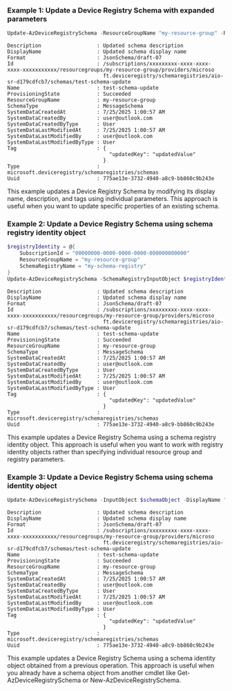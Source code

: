 ### Example 1: Update a Device Registry Schema with expanded parameters
```powershell
Update-AzDeviceRegistrySchema -ResourceGroupName "my-resource-group" -RegistryName "my-schema-registry" -Name "my-schema" -DisplayName "My Updated Schema" -Description "Updated schema description" -Tag @{"environment" = "production"}
```

```output
Description                  : Updated schema description
DisplayName                  : Updated schema display name
Format                       : JsonSchema/draft-07
Id                           : /subscriptions/xxxxxxxxx-xxxx-xxxx-xxxx-xxxxxxxxxxx/resourcegroups/my-resource-group/providers/microso
                               ft.deviceregistry/schemaregistries/aio-sr-d179cdfcb7/schemas/test-schema-update
Name                         : test-schema-update
ProvisioningState            : Succeeded
ResourceGroupName            : my-resource-group
SchemaType                   : MessageSchema
SystemDataCreatedAt          : 7/25/2025 1:00:57 AM
SystemDataCreatedBy          : user@outlook.com
SystemDataCreatedByType      : User
SystemDataLastModifiedAt     : 7/25/2025 1:00:57 AM
SystemDataLastModifiedBy     : user@outlook.com
SystemDataLastModifiedByType : User
Tag                          : {
                                 "updatedKey": "updatedValue"
                               }
Type                         : microsoft.deviceregistry/schemaregistries/schemas
Uuid                         : 775ae13e-3732-4940-a8c9-bb860c9b243e
```

This example updates a Device Registry Schema by modifying its display name, description, and tags using individual parameters. This approach is useful when you want to update specific properties of an existing schema.

### Example 2: Update a Device Registry Schema using schema registry identity object
```powershell
$registryIdentity = @{
    SubscriptionId = "00000000-0000-0000-0000-000000000000"
    ResourceGroupName = "my-resource-group"
    SchemaRegistryName = "my-schema-registry"
}
Update-AzDeviceRegistrySchema -SchemaRegistryInputObject $registryIdentity -Name "my-schema" -DisplayName "My Updated Schema" -Description "Updated schema description" -Tag @{"environment" = "production"}
```

```output
Description                  : Updated schema description
DisplayName                  : Updated schema display name
Format                       : JsonSchema/draft-07
Id                           : /subscriptions/xxxxxxxxx-xxxx-xxxx-xxxx-xxxxxxxxxxx/resourcegroups/my-resource-group/providers/microso
                               ft.deviceregistry/schemaregistries/aio-sr-d179cdfcb7/schemas/test-schema-update
Name                         : test-schema-update
ProvisioningState            : Succeeded
ResourceGroupName            : my-resource-group
SchemaType                   : MessageSchema
SystemDataCreatedAt          : 7/25/2025 1:00:57 AM
SystemDataCreatedBy          : user@outlook.com
SystemDataCreatedByType      : User
SystemDataLastModifiedAt     : 7/25/2025 1:00:57 AM
SystemDataLastModifiedBy     : user@outlook.com
SystemDataLastModifiedByType : User
Tag                          : {
                                 "updatedKey": "updatedValue"
                               }
Type                         : microsoft.deviceregistry/schemaregistries/schemas
Uuid                         : 775ae13e-3732-4940-a8c9-bb860c9b243e
```

This example updates a Device Registry Schema using a schema registry identity object. This approach is useful when you want to work with registry identity objects rather than specifying individual resource group and registry parameters.

### Example 3: Update a Device Registry Schema using schema identity object
```powershell
Update-AzDeviceRegistrySchema -InputObject $schemaObject -DisplayName "My Updated Schema" -Description "Updated schema description" -Tag @{"environment" = "production"}
```

```output
Description                  : Updated schema description
DisplayName                  : Updated schema display name
Format                       : JsonSchema/draft-07
Id                           : /subscriptions/xxxxxxxxx-xxxx-xxxx-xxxx-xxxxxxxxxxx/resourcegroups/my-resource-group/providers/microso
                               ft.deviceregistry/schemaregistries/aio-sr-d179cdfcb7/schemas/test-schema-update
Name                         : test-schema-update
ProvisioningState            : Succeeded
ResourceGroupName            : my-resource-group
SchemaType                   : MessageSchema
SystemDataCreatedAt          : 7/25/2025 1:00:57 AM
SystemDataCreatedBy          : user@outlook.com
SystemDataCreatedByType      : User
SystemDataLastModifiedAt     : 7/25/2025 1:00:57 AM
SystemDataLastModifiedBy     : user@outlook.com
SystemDataLastModifiedByType : User
Tag                          : {
                                 "updatedKey": "updatedValue"
                               }
Type                         : microsoft.deviceregistry/schemaregistries/schemas
Uuid                         : 775ae13e-3732-4940-a8c9-bb860c9b243e
```

This example updates a Device Registry Schema using a schema identity object obtained from a previous operation. This approach is useful when you already have a schema object from another cmdlet like Get-AzDeviceRegistrySchema or New-AzDeviceRegistrySchema.

